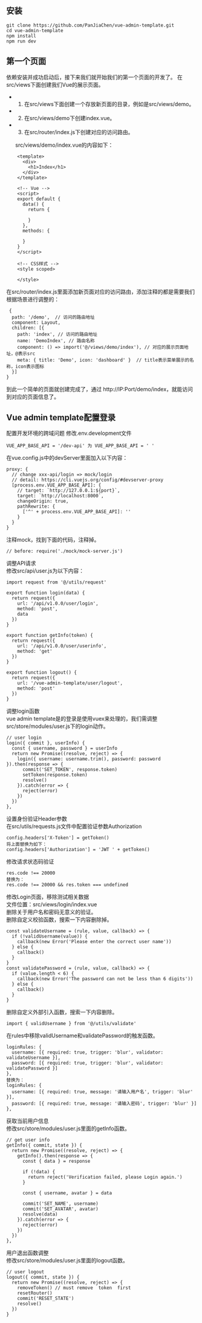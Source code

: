 ## 安装
```
git clone https://github.com/PanJiaChen/vue-admin-template.git
cd vue-admin-template
npm install
npm run dev
```
## 第一个页面  
依赖安装并成功启动后，接下来我们就开始我们的第一个页面的开发了。
在src/views下面创建我们Vue的展示页面。

- 1. 在src/views下面创建一个存放新页面的目录，例如是src/views/demo。
- 2. 在src/views/demo下创建index.vue。
- 3. 在src/router/index.js下创建对应的访问路由。
    
    src/views/demo/index.vue的内容如下：    
    
    
```    <!-- HTML -->
    <template>
      <div>
        <h1>Index</h1>
      </div>
    </template>
     
    <!-- Vue -->
    <script>
    export default {
      data() {
        return {
     
        }
      },
      methods: {
     
      }
    }
    </script>
     
    <!-- CSS样式 -->
    <style scoped>
     
    </style>
```    

    
 在src/router/index.js里面添加新页面对应的访问路由，添加注释的都是需要我们根据场景进行调整的：
 
     {
      path: '/demo',  // 访问的路由地址
      component: Layout,
      children: [{
        path: 'index', // 访问的路由地址
        name: 'DemoIndex', // 路由名称
        component: () => import('@/views/demo/index'), // 对应的展示页面地址，@表示src
        meta: { title: 'Demo', icon: 'dashboard' }  // title表示菜单展示的名称，icon表示图标
      }]
    }
    
    
到此一个简单的页面就创建完成了，通过 http://IP:Port/demo/index，就能访问到对应的页面信息了。

## Vue admin template配置登录

配置开发环境的跨域问题
修改.env.development文件

    VUE_APP_BASE_API = '/dev-api' 为 VUE_APP_BASE_API = ' ' 
    
在vue.config.js中的devServer里面加入以下内容：

    proxy: {
      // change xxx-api/login => mock/login
      // detail: https://cli.vuejs.org/config/#devserver-proxy
      [process.env.VUE_APP_BASE_API]: {
        // target: `http://127.0.0.1:${port}`,
        target: `http://localhost:8000`,
        changeOrigin: true,
        pathRewrite: {
          ['^' + process.env.VUE_APP_BASE_API]: ''
        }
      }
    }
    
注释mock，找到下面的代码，注释掉。

    // before: require('./mock/mock-server.js')
    
    
 调整API请求  
修改src/api/user.js为以下内容：   
    
    
    import request from '@/utils/request'

    export function login(data) {
      return request({
        url: '/api/v1.0.0/user/login',
        method: 'post',
        data
      })
    }
    
    export function getInfo(token) {
      return request({
        url: '/api/v1.0.0/user/userinfo',
        method: 'get'
      })
    }
    
    export function logout() {
      return request({
        url: '/vue-admin-template/user/logout',
        method: 'post'
      })
    }
    
    
    
 调整login函数  
vue admin template是的登录是使用vuex来处理的，我们需调整src/store/modules/user.js下的login动作。   

    // user login
    login({ commit }, userInfo) {
      const { username, password } = userInfo
      return new Promise((resolve, reject) => {
        login({ username: username.trim(), password: password }).then(response => {
          commit('SET_TOKEN', response.token)
          setToken(response.token)
          resolve()
        }).catch(error => {
          reject(error)
        })
      })
    },
        
    
 设置身份验证Header参数  
在src/utils/requests.js文件中配置验证参数Authorization   
    
    
    config.headers['X-Token'] = getToken()
    将上面替换为如下：
    config.headers['Authorization'] = 'JWT ' + getToken()
        
    
修改请求状态码验证
    
    res.code !== 20000
    替换为：
    res.code !== 20000 && res.token === undefined
    
    
修改Login页面，移除测试相关数据  
文件位置：src/views/login/index.vue  
删除关于用户名和密码无意义的验证。  
删除自定义校验函数，搜索一下内容删除掉。  

    const validateUsername = (rule, value, callback) => {
      if (!validUsername(value)) {
        callback(new Error('Please enter the correct user name'))
      } else {
        callback()
      }
    }
    const validatePassword = (rule, value, callback) => {
      if (value.length < 6) {
        callback(new Error('The password can not be less than 6 digits'))
      } else {
        callback()
      }
    }
    
    
    
删除自定义外部引入函数，搜索一下内容删除。  

    import { validUsername } from '@/utils/validate'


在rules中移除validUsername和validatePassword的触发函数。

    loginRules: {
      username: [{ required: true, trigger: 'blur', validator: validateUsername }],
      password: [{ required: true, trigger: 'blur', validator: validatePassword }]
    },
    替换为：
    loginRules: {
      username: [{ required: true, message: '请输入用户名', trigger: 'blur' }],
      password: [{ required: true, message: '请输入密码', trigger: 'blur' }]
    },


获取当前用户信息  
修改src/store/modules/user.js里面的getInfo函数。  


    // get user info
    getInfo({ commit, state }) {
      return new Promise((resolve, reject) => {
        getInfo().then(response => {
          const { data } = response
     
          if (!data) {
            return reject('Verification failed, please Login again.')
          }
     
          const { username, avatar } = data
     
          commit('SET_NAME', username)
          commit('SET_AVATAR', avatar)
          resolve(data)
        }).catch(error => {
          reject(error)
        })
      })
    },
    
    
    
用户退出函数调整  
修改src/store/modules/user.js里面的logout函数。  

    
    // user logout
    logout({ commit, state }) {
      return new Promise((resolve, reject) => {
        removeToken() // must remove  token  first
        resetRouter()
        commit('RESET_STATE')
        resolve()
      })
    }